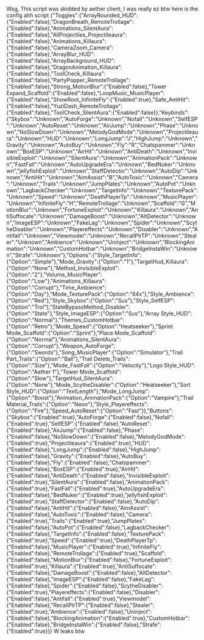 Wsg, This script was skidded by aether client, I was really ez btw here is the config ahh script
{"Toggles":{"ArrayRounded_HUD":{"Enabled":false},"DragonBreath_RemoteTrollage":{"Enabled":false},"Animations_SilentAura":{"Enabled":false},"AllProjectiles_Projectileaura":{"Enabled":false},"Animations_Killaura":{"Enabled":false},"CameraZoom_Camera":{"Enabled":false},"ArrayBlur_HUD":{"Enabled":false},"ArrayBackground_HUD":{"Enabled":false},"DragonAnimation_Killaura":{"Enabled":false},"ToolCheck_Killaura":{"Enabled":false},"PartyPopper_RemoteTrollage":{"Enabled":false},"Strong_MotionBlur":{"Enabled":false},"Tower Expand_Scaffold":{"Enabled":false},"LoopMusic_MusicPlayer":{"Enabled":false},"ShowRoot_InfiniteFly":{"Enabled":true},"Safe_AntiHit":{"Enabled":false},"YuziDash_RemoteTrollage":{"Enabled":false},"ToolCheck_SilentAura":{"Enabled":false}},"Keybinds":{"Skybox":"Unknown","AutoForge":"Unknown","Nofall":"Unknown","SelfESP":"Unknown","AutoReset":"Unknown","AirJump":"Unknown","Phase":"Unknown","NoSlowDown":"Unknown","MelodyGodMode":"Unknown","Projectileaura":"Unknown","HUD":"Unknown","LongJump":"J","HighJump":"Unknown","Gravity":"Unknown","AutoBuy":"Unknown","Fly":"R","Chatspammer":"Unknown","BoxESP":"Unknown","AirHit":"Unknown","AntiDeath":"Unknown","InvisibleExploit":"Unknown","SilentAura":"Unknown","AnimationPack":"Unknown","FastFall":"Unknown","AutoUpgradeEra":"Unknown","BedNuker":"Unknown","jellyfishExploit":"Unknown","StaffDetector":"Unknown","AutoDip":"Unknown","AntiHit":"Unknown","AimAssist":"B","AutoToxic":"Unknown","Camera":"Unknown","Trails":"Unknown","JumpPlates":"Unknown","AutoPot":"Unknown","LagbackChecker":"Unknown","TargetInfo":"Unknown","TexturePack":"Unknown","Speed":"Unknown","DeathPlayerTp":"Unknown","MusicPlayer":"Unknown","InfiniteFly":"H","RemoteTrollage":"Unknown","Scaffold":"G","MotionBlur":"Unknown","FortuneExploit":"Unknown","Killaura":"Unknown","AntiSuffocate":"Unknown","DamageBoost":"Unknown","AltDetector":"Unknown","ImageESP":"Unknown","FakeLag":"Unknown","Spider":"Unknown","ScytheDisabler":"Unknown","Playereffects":"Unknown","Disabler":"Unknown","Antifall":"Unknown","Viewmodel":"Unknown","RecallPlrTP":"Unknown","Stealer":"Unknown","Ambience":"Unknown","Uninject":"Unknown","BlockingAnimation":"Unknown","CustomHotbar":"Unknown","BridgeInstaWin":"Unknown","Strafe":"Unknown"},"Options":{"Style_TargetInfo":{"Option":"Simple"},"Mode_Gravity":{"Option":"1"},"TargetHud_Killaura":{"Option":"None"},"Method_InvisibleExploit":{"Option":"2"},"Volume_MusicPlayer":{"Option":"Low"},"Animations_Killaura":{"Option":"Corrupt"},"Time_Ambience":{"Option":"Day"},"Mode_TexturePack":{"Option":"64x"},"Style_Ambience":{"Option":"Red"},"Style_Skybox":{"Option":"Sus"},"Style_SelfESP":{"Option":"Trol"},"StateBypassMethod_Disabler":{"Option":"State"},"Style_ImageESP":{"Option":"Sus"},"Array Style_HUD":{"Option":"Normal"},"Themes_CustomHotbar":{"Option":"Retro"},"Mode_Speed":{"Option":"Heatseeker"},"Sprint Mode_Scaffold":{"Option":"Sprint"},"Place Mode_Scaffold":{"Option":"Normal"},"Animations_SilentAura":{"Option":"Corrupt"},"Weapon_AutoForge":{"Option":"Swords"},"Song_MusicPlayer":{"Option":"Simulator"},"Trail Part_Trails":{"Option":"Ball"},"Trail Delete_Trails":{"Option":"Size"},"Mode_FastFall":{"Option":"Velocity"},"Logo Style_HUD":{"Option":"Aether 1"},"Tower Mode_Scaffold":{"Option":"Slow"},"TargetHud_SilentAura":{"Option":"None"},"Mode_ScytheDisabler":{"Option":"Heatseeker"},"Sort Style_HUD":{"Option":"TextLength"},"Mode_LongJump":{"Option":"Boost"},"Animation_AnimationPack":{"Option":"Vampire"},"Trail Material_Trails":{"Option":"Neon"},"Style_Playereffects":{"Option":"Fire"},"Speed_AutoReset":{"Option":"Fast"}},"Buttons":{"Skybox":{"Enabled":true},"AutoForge":{"Enabled":false},"Nofall":{"Enabled":true},"SelfESP":{"Enabled":false},"AutoReset":{"Enabled":false},"AirJump":{"Enabled":false},"Phase":{"Enabled":false},"NoSlowDown":{"Enabled":false},"MelodyGodMode":{"Enabled":true},"Projectileaura":{"Enabled":true},"HUD":{"Enabled":false},"LongJump":{"Enabled":false},"HighJump":{"Enabled":false},"Gravity":{"Enabled":false},"AutoBuy":{"Enabled":false},"Fly":{"Enabled":false},"Chatspammer":{"Enabled":false},"BoxESP":{"Enabled":true},"AirHit":{"Enabled":false},"AntiDeath":{"Enabled":false},"InvisibleExploit":{"Enabled":true},"SilentAura":{"Enabled":false},"AnimationPack":{"Enabled":true},"FastFall":{"Enabled":true},"AutoUpgradeEra":{"Enabled":false},"BedNuker":{"Enabled":true},"jellyfishExploit":{"Enabled":true},"StaffDetector":{"Enabled":false},"AutoDip":{"Enabled":false},"AntiHit":{"Enabled":false},"AimAssist":{"Enabled":false},"AutoToxic":{"Enabled":false},"Camera":{"Enabled":true},"Trails":{"Enabled":true},"JumpPlates":{"Enabled":false},"AutoPot":{"Enabled":false},"LagbackChecker":{"Enabled":false},"TargetInfo":{"Enabled":false},"TexturePack":{"Enabled":true},"Speed":{"Enabled":true},"DeathPlayerTp":{"Enabled":false},"MusicPlayer":{"Enabled":true},"InfiniteFly":{"Enabled":false},"RemoteTrollage":{"Enabled":true},"Scaffold":{"Enabled":false},"MotionBlur":{"Enabled":false},"FortuneExploit":{"Enabled":true},"Killaura":{"Enabled":true},"AntiSuffocate":{"Enabled":false},"DamageBoost":{"Enabled":false},"AltDetector":{"Enabled":false},"ImageESP":{"Enabled":false},"FakeLag":{"Enabled":false},"Spider":{"Enabled":false},"ScytheDisabler":{"Enabled":true},"Playereffects":{"Enabled":false},"Disabler":{"Enabled":false},"Antifall":{"Enabled":true},"Viewmodel":{"Enabled":false},"RecallPlrTP":{"Enabled":false},"Stealer":{"Enabled":true},"Ambience":{"Enabled":false},"Uninject":{"Enabled":false},"BlockingAnimation":{"Enabled":true},"CustomHotbar":{"Enabled":false},"BridgeInstaWin":{"Enabled":false},"Strafe":{"Enabled":true}}} W leaks btw
